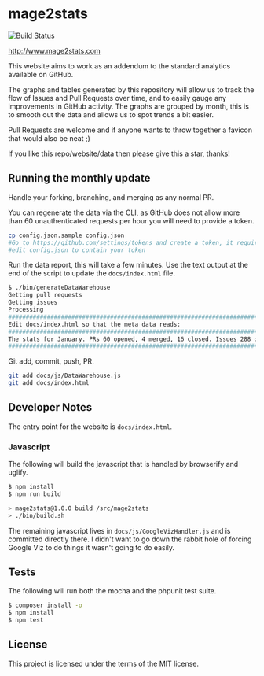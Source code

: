 # mage2stats

[![Build Status](https://travis-ci.org/convenient/mage2stats.svg?branch=master)](https://travis-ci.org/convenient/mage2stats)

http://www.mage2stats.com

This website aims to work as an addendum to the standard analytics available on GitHub.

The graphs and tables generated by this repository will allow us to track the flow of Issues and Pull Requests over time, and to easily gauge any improvements in GitHub activity. The graphs are grouped by month, this is to smooth out the data and allows us to spot trends a bit easier.

Pull Requests are welcome and if anyone wants to throw together a favicon that would also be neat ;)

If you like this repo/website/data then please give this a star, thanks!

## Running the monthly update

Handle your forking, branching, and merging as any normal PR.  

You can regenerate the data via the CLI, as GitHub does not allow more than 60 unauthenticated requests per hour you will need to provide a token.

```bash
cp config.json.sample config.json
#Go to https://github.com/settings/tokens and create a token, it requires no special permissions.
#edit config.json to contain your token
```

Run the data report, this will take a few minutes. Use the text output at the end of the script to update the `docs/index.html` file.
```bash
$ ./bin/generateDataWarehouse
Getting pull requests
Getting issues
Processing
####################################################################################################
Edit docs/index.html so that the meta data reads:
####################################################################################################
The stats for January. PRs 60 opened, 4 merged, 16 closed. Issues 288 opened, 163 closed.
####################################################################################################
```

Git add, commit, push, PR.
```bash
git add docs/js/DataWarehouse.js
git add docs/index.html
```

## Developer Notes

The entry point for the website is `docs/index.html`.

### Javascript

The following will build the javascript that is handled by browserify and uglify. 

```bash
$ npm install
$ npm run build

> mage2stats@1.0.0 build /src/mage2stats
> ./bin/build.sh
```

The remaining javascript lives in `docs/js/GoogleVizHandler.js` and is committed directly there. I didn't want to go down the rabbit hole of forcing Google Viz to do things it wasn't going to do easily.  

## Tests

The following will run both the mocha and the phpunit test suite.

```bash
$ composer install -o
$ npm install
$ npm test
```

## License

This project is licensed under the terms of the MIT license.
